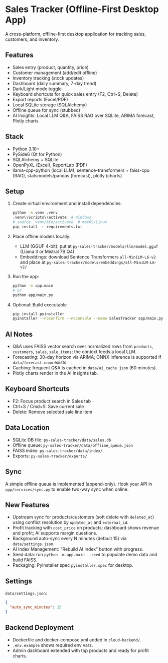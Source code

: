 # Sales Tracker (Offline-First Desktop App)

A cross-platform, offline-first desktop application for tracking sales, customers, and inventory.

## Features
- Sales entry (product, quantity, price)
- Customer management (add/edit offline)
- Inventory tracking (stock updates)
- Dashboard (daily summary, 7-day trend)
- Dark/Light mode toggle
- Keyboard shortcuts for quick sales entry (F2, Ctrl+S, Delete)
- Export reports (Excel/PDF)
- Local SQLite storage (SQLAlchemy)
- Offline queue for sync (stubbed)
- AI Insights: Local LLM Q&A, FAISS RAG over SQLite, ARIMA forecast, Plotly charts

## Stack
- Python 3.10+
- PySide6 (Qt for Python)
- SQLAlchemy + SQLite
- OpenPyXL (Excel), ReportLab (PDF)
- llama-cpp-python (local LLM), sentence-transformers + faiss-cpu (RAG), statsmodels/pandas (forecast), plotly (charts)

## Setup
1. Create virtual environment and install dependencies:
   ```bash
   python -m venv .venv
   .venv\\Scripts\\activate  # Windows
   # source .venv/bin/activate  # macOS/Linux
   pip install -r requirements.txt
   ```

2. Place offline models locally:
   - LLM (GGUF 4-bit): put at `py-sales-tracker/models/llm/model.gguf` (Llama 3 or Mistral 7B Q4)
   - Embeddings: download Sentence Transformers `all-MiniLM-L6-v2` and place at `py-sales-tracker/models/embeddings/all-MiniLM-L6-v2/`

3. Run the app:
   ```bash
   python -m app.main
   # or
   python app/main.py
   ```

4. Optional: Build executable
   ```bash
   pip install pyinstaller
   pyinstaller --noconfirm --noconsole --name SalesTracker app/main.py
   ```

## AI Notes
- Q&A uses FAISS vector search over normalized rows from `products`, `customers`, `sales`, `sale_items`; the context feeds a local LLM.
- Forecasting: 30-day horizon via ARIMA; ONNX inference is supported if `data/forecast.onnx` exists.
- Caching: frequent Q&A is cached in `data/ai_cache.json` (60 minutes).
- Plotly charts render in the AI Insights tab.

## Keyboard Shortcuts
- F2: Focus product search in Sales tab
- Ctrl+S / Cmd+S: Save current sale
- Delete: Remove selected sale line item

## Data Location
- SQLite DB file: `py-sales-tracker/data/sales.db`
- Offline queue: `py-sales-tracker/data/offline_queue.json`
- FAISS index: `py-sales-tracker/data/index/`
- Exports: `py-sales-tracker/exports/`

## Sync
A simple offline queue is implemented (append-only). Hook your API in `app/services/sync.py` to enable two-way sync when online. 

## New Features
- Upstream sync for products/customers (soft delete with `deleted_at`) using conflict resolution by `updated_at` and `external_id`.
- Profit tracking with `cost_price` on products; dashboard shows revenue and profit; AI supports margin questions.
- Background auto-sync every N minutes (default 15) via `data/settings.json`.
- AI Index Management: "Rebuild AI Index" button with progress.
- Seed data: run `python -m app.main --seed` to populate demo data and build FAISS.
- Packaging: PyInstaller spec `pyinstaller.spec` for desktop.

## Settings
`data/settings.json`:
```json
{
  "auto_sync_minutes": 15
}
```

## Backend Deployment
- Dockerfile and docker-compose.yml added in `cloud-backend/`.
- `.env.example` shows required env vars.
- Admin dashboard extended with top products and ready for profit charts. 